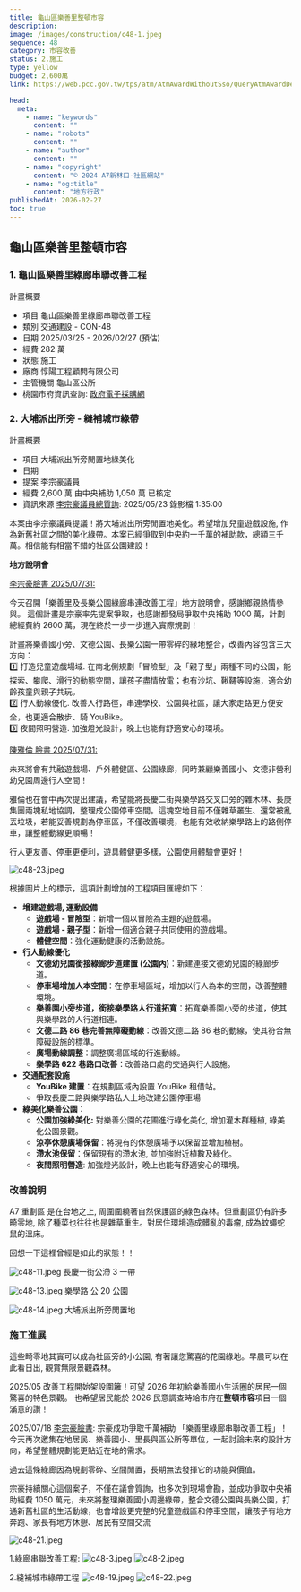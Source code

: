 ```yaml
---
title: 龜山區樂善里整頓市容
description:
image: /images/construction/c48-1.jpeg
sequence: 48
category: 市容改善
status: 2.施工
type: yellow
budget: 2,600萬
link: https://web.pcc.gov.tw/tps/atm/AtmAwardWithoutSso/QueryAtmAwardDetail?pkAtmMain=NzA4Mzg1MDU%3D&fbclid=IwY2xjawKdH5BleHRuA2FlbQIxMABicmlkETF1VE1OV2JpSHlBcGtnc0FvAR4Iypwnv0xWgXCI7APxDv0iKI9FmOD5wSu57Qb95HdUuNNILkz7j7TZfCDqkQ_aem_ejqswEBZsjcZKq45ZYziQQ

head:
  meta:
    - name: "keywords"
      content: ""
    - name: "robots"
      content: ""
    - name: "author"
      content: ""
    - name: "copyright"
      content: "© 2024 A7新林口-社區網站"
    - name: "og:title"
      content: "地方行政"
publishedAt: 2026-02-27
toc: true
---
```


## 龜山區樂善里整頓市容

### 1. 龜山區樂善里綠廊串聯改善工程

計畫概要

- 項目 龜山區樂善里綠廊串聯改善工程
- 類別 交通建設 - CON-48
- 日期 2025/03/25 - 2026/02/27 (預估)
- 經費 282 萬
- 狀態 施工
- 廠商 惇陽工程顧問有限公司
- 主管機關 龜山區公所
- 桃園市府資訊查詢: <a href="https://web.pcc.gov.tw/tps/atm/AtmAwardWithoutSso/QueryAtmAwardDetail?pkAtmMain=NzA4Mzg1MDU%3D&fbclid=IwY2xjawKdH5BleHRuA2FlbQIxMABicmlkETF1VE1OV2JpSHlBcGtnc0FvAR4Iypwnv0xWgXCI7APxDv0iKI9FmOD5wSu57Qb95HdUuNNILkz7j7TZfCDqkQ_aem_ejqswEBZsjcZKq45ZYziQQ">政府電子採購網</a>

### 2. 大埔派出所旁 - 縫補城市綠帶

計畫概要

- 項目 大埔派出所旁閒置地綠美化
- 日期
- 提案 李宗豪議員
- 經費 2,600 萬 由中央補助 1,050 萬 已核定
- 資訊來源 <a href="https://www.tycc.gov.tw/tc/LiveVideo/video_in.aspx?id=1064">李宗豪議員總質詢</a>: 2025/05/23 錄影檔 1:35:00

本案由李宗豪議員提議！將大埔派出所旁閒置地美化。希望增加兒童遊戲設施, 作為新舊社區之間的美化綠帶。本案已經爭取到中央約一千萬的補助款，總額三千萬。相信能有相當不錯的社區公園建設！

**地方說明會**

<a href="https://www.facebook.com/share/p/1AvCHrs7kj/">李宗豪臉書 2025/07/31:</a>

今天召開「樂善里及長樂公園綠廊串連改善工程」地方說明會，感謝鄉親熱情參與。
這個計畫是宗豪率先提案爭取，也感謝都發局爭取中央補助 1000 萬，計劃總經費約 2600 萬，現在終於一步一步進入實際規劃！

計畫將樂善國小旁、文德公園、長樂公園一帶零碎的綠地整合，改善內容包含三大方向：  
1️⃣ 打造兒童遊戲場域.
在南北側規劃「冒險型」及「親子型」兩種不同的公園，能探索、攀爬、滑行的動態空間，讓孩子盡情放電；也有沙坑、鞦韆等設施，適合幼齡孩童與親子共玩。  
2️⃣ 行人動線優化.
改善人行路徑，串連學校、公園與社區，讓大家走路更方便安全，也更適合散步、騎 YouBike。  
3️⃣ 夜間照明營造.
加強燈光設計，晚上也能有舒適安心的環境。

<a href="https://www.facebook.com/share/p/174NEPQyuW/">陳雅倫 臉書 2025/07/31:</a>

未來將會有共融遊戲場、戶外體健區、公園綠廊，同時兼顧樂善國小、文德非營利幼兒園周邊行人空間！

雅倫也在會中再次提出建議，希望能將長慶二街與樂學路交叉口旁的雜木林、長庚集團兩塊私地協調，整理成公園停車空間。這塊空地目前不僅雜草叢生、還常被亂丟垃圾，若能妥善規劃為停車區，不僅改善環境，也能有效收納樂學路上的路側停車，讓整體動線更順暢！

行人更友善、停車更便利，遊具體健更多樣，公園使用體驗會更好！

![c48-23.jpeg](/images/construction/c48-23.jpeg)

根據圖片上的標示，這項計劃增加的工程項目匯總如下：

- **增建遊戲場, 運動設備**
  - **遊戲場 \- 冒險型**：新增一個以冒險為主題的遊戲場。
  - **遊戲場 \- 親子型**：新增一個適合親子共同使用的遊戲場。
  - **體健空間**：強化運動健康的活動設施。
- **行人動線優化**
  - **文德幼兒園銜接綠廊步道建置 (公園內)**：新建連接文德幼兒園的綠廊步道。
  - **停車場增加人本空間**：在停車場區域，增加以行人為本的空間，改善整體環境。
  - **樂善園小旁步道，銜接樂學路人行道拓寬**：拓寬樂善園小旁的步道，使其與樂學路的人行道相連。
  - **文德二路 86 巷完善無障礙動線**：改善文德二路 86 巷的動線，使其符合無障礙設施的標準。
  - **廣場動線調整**：調整廣場區域的行進動線。
  - **樂學路 622 巷路口改善**：改善路口處的交通與行人設施。
- **交通配套設施**
  - **YouBike 建置**：在規劃區域內設置 YouBike 租借站。
  - 爭取長慶二路與樂學路私人土地改建公園停車場
- **綠美化樂善公園**：
  - **公園加強綠美化:** 對樂善公園的花圃進行綠化美化, 增加灌木群種植, 綠美化公園景觀。
  - **涼亭休憩廣場保留**：將現有的休憩廣場予以保留並增加植樹。
  - **滯水池保留**：保留現有的滯水池, 並加強附近植數及綠化。
  - **夜間照明營造**: 加強燈光設計，晚上也能有舒適安心的環境。

### 改善說明

A7 重劃區 是在台地之上, 周圍圍繞著自然保護區的綠色森林。但重劃區仍有許多畸零地, 除了種菜也往往也是雜草重生。對居住環境造成髒亂的毒瘤, 成為蚊蠅蛇鼠的溫床。

回想一下這裡曾經是如此的狀態！！

![c48-11.jpeg](/images/construction/c48-11.jpeg)
長慶一街公滯 3 一帶

![c48-13.jpeg](/images/construction/c48-13.jpeg)
樂學路 公 20 公園

![c48-14.jpeg](/images/construction/c48-14.jpeg)
大埔派出所旁閒置地

### 施工進展

這些畸零地其實可以成為社區旁的小公園, 有著讓您驚喜的花園綠地。早晨可以在此看日出, 觀賞無限景觀森林。

2025/05 改善工程開始架設圍籬！可望 2026 年初給樂善國小生活圈的居民一個驚喜的特色景觀。 也希望居民能於 2026 民意調查時給市府在**整頓市容**項目一個滿意的讚！

2025/07/18 <a href="https://www.facebook.com/share/p/1Ym78wWrd9/">李宗豪臉書</a>:
宗豪成功爭取千萬補助 「樂善里綠廊串聯改善工程」！
今天再次邀集在地居民、樂善國小、里長與區公所等單位，一起討論未來的設計方向，希望整體規劃能更貼近在地的需求。

過去這條綠廊因為規劃零碎、空間閒置，長期無法發揮它的功能與價值。

宗豪持續關心這個案子，不僅在議會質詢，也多次到現場會勘，並成功爭取中央補助經費 1050 萬元，未來將整理樂善國小周邊綠帶，整合文德公園與長樂公園，打通新舊社區的生活動線，也會增設更完整的兒童遊戲區和停車空間，讓孩子有地方奔跑、家長有地方休憩、居民有空間交流

![c48-21.jpeg](/images/construction/c48-21.jpeg)

1.綠廊串聯改善工程:
![c48-3.jpeg](/images/construction/c48-3.jpeg)
![c48-2.jpeg](/images/construction/c48-2.jpeg)

2.縫補城市綠帶工程
![c48-19.jpeg](/images/construction/c48-19.jpeg)
![c48-22.jpeg](/images/construction/c48-22.jpeg)
